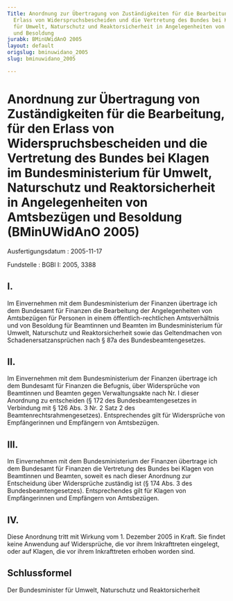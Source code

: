 ```yaml
---
Title: Anordnung zur Übertragung von Zuständigkeiten für die Bearbeitung, für den
  Erlass von Widerspruchsbescheiden und die Vertretung des Bundes bei Klagen im Bundesministerium
  für Umwelt, Naturschutz und Reaktorsicherheit in Angelegenheiten von Amtsbezügen
  und Besoldung
jurabk: BMinUWidAnO 2005
layout: default
origslug: bminuwidano_2005
slug: bminuwidano_2005

---
```


# Anordnung zur Übertragung von Zuständigkeiten für die Bearbeitung, für den Erlass von Widerspruchsbescheiden und die Vertretung des Bundes bei Klagen im Bundesministerium für Umwelt, Naturschutz und Reaktorsicherheit in Angelegenheiten von Amtsbezügen und Besoldung (BMinUWidAnO 2005)

Ausfertigungsdatum
:   2005-11-17

Fundstelle
:   BGBl I: 2005, 3388

## I.

Im Einvernehmen mit dem Bundesministerium der Finanzen übertrage ich
dem Bundesamt für Finanzen die Bearbeitung der Angelegenheiten von
Amtsbezügen für Personen in einem öffentlich-rechtlichen
Amtsverhältnis und von Besoldung für Beamtinnen und Beamten im
Bundesministerium für Umwelt, Naturschutz und Reaktorsicherheit sowie
das Geltendmachen von Schadenersatzansprüchen nach § 87a des
Bundesbeamtengesetzes.

## II.

Im Einvernehmen mit dem Bundesministerium der Finanzen übertrage ich
dem Bundesamt für Finanzen die Befugnis, über Widersprüche von
Beamtinnen und Beamten gegen Verwaltungsakte nach Nr. I dieser
Anordnung zu entscheiden (§ 172 des Bundesbeamtengesetzes in
Verbindung mit § 126 Abs. 3 Nr. 2 Satz 2 des
Beamtenrechtsrahmengesetzes). Entsprechendes gilt für Widersprüche von
Empfängerinnen und Empfängern von Amtsbezügen.

## III.

Im Einvernehmen mit dem Bundesministerium der Finanzen übertrage ich
dem Bundesamt für Finanzen die Vertretung des Bundes bei Klagen von
Beamtinnen und Beamten, soweit es nach dieser Anordnung zur
Entscheidung über Widersprüche zuständig ist (§ 174 Abs. 3 des
Bundesbeamtengesetzes). Entsprechendes gilt für Klagen von
Empfängerinnen und Empfängern von Amtsbezügen.

## IV.

Diese Anordnung tritt mit Wirkung vom 1. Dezember 2005 in Kraft. Sie
findet keine Anwendung auf Widersprüche, die vor ihrem Inkrafttreten
eingelegt, oder auf Klagen, die vor ihrem Inkrafttreten erhoben worden
sind.

## Schlussformel

Der Bundesminister für Umwelt, Naturschutz und Reaktorsicherheit

